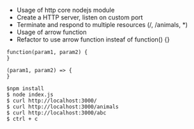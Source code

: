 * Usage of http core nodejs module
* Create a HTTP server, listen on custom port
* Terminate and respond to multiple resources (/, /animals, *)
* Usage of arrow function
* Refactor to use arrow function insteaf of function() {}

```nodejs
function(param1, param2) {
}

(param1, param2) => {
}
```

```shell
$npm install
$ node index.js
$ curl http://localhost:3000/
$ curl http://localhost:3000/animals
$ curl http://localhost:3000/abc
$ ctrl + c
```